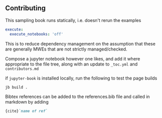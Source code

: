 ## Contributing

This sampling book runs statically, i.e. doesn't rerun the examples

```yaml
execute:
  execute_notebooks: 'off'
```

This is to reduce dependency management on the assumption that these are generally MWEs that are not strictly managed/checked.



Compose a jupyter notebook however one likes, and add it where appropriate to the file tree, along with an update to `_toc.yml` and `contributors.md`

if `jupyter-book` is installed locally, run the following to test the page builds

```bash
jb build .
```

Bibtex references can be added to the references.bib file and called in markdown by adding 
```markdown
{cite}`name of ref`
```


